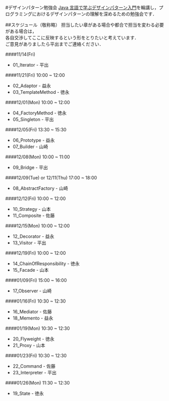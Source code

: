 #デザインパターン勉強会
[Java 言語で学ぶデザインパターン入門](http://www.amazon.co.jp/増補改訂版Java言語で学ぶデザインパターン入門-結城-浩/dp/4797327030)を輪講し，プログラミングにおけるデザインパターンの理解を深めるための勉強会です．

##スケジュール（敬称略）
担当したい章がある場合や都合で担当を変わる必要がある場合は，  
各自交渉してここに反映するという形をとりたいと考えています．  
ご意見がありましたら平出までご連絡ください．

####11/14(Fri)
* 01_Iterator - 平出

####11/21(Fri) 10:00 ~ 12:00
* 02_Adaptor - 益永
* 03_TemplateMethod - 徳永

####12/01(Mon) 10:00 ~ 12:00
* 04_FactoryMethod - 徳永
* 05_Singleton - 平出

####12/05(Fri) 13:30 ~ 15:30
* 06_Prototype - 益永
* 07_Builder - 山崎

####12/08(Mon) 10:00 ~ 11:00
* 09_Bridge - 平出

####12/09(Tue) or 12/11(Thu) 17:00 ~ 18:00
* 08_AbstractFactory - 山崎

####12/12(Fri) 10:00 ~ 12:00
* 10_Strategy - 山本
* 11_Composite - 佐藤

####12/15(Mon) 10:00 ~ 12:00
* 12_Decorator - 益永
* 13_Visitor - 平出

####12/19(Fri) 10:00 ~ 12:00
* 14_ChainOfResponsibility - 徳永
* 15_Facade - 山本

####01/09(Fri) 15:00 ~ 16:00
* 17_Observer - 山崎

####01/16(Fri) 10:30 ~ 12:30
* 16_Mediator - 佐藤
* 18_Memento - 益永

####01/19(Mon) 10:30 ~ 12:30
* 20_Flyweight - 徳永 
* 21_Proxy - 山本

####01/23(Fri) 10:30 ~ 12:30
* 22_Command - 佐藤
* 23_Interpreter - 平出

####01/26(Mon) 11:30 ~ 12:30
* 19_State - 徳永
